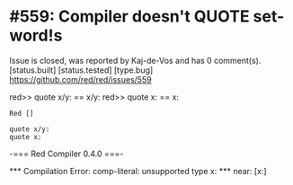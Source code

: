 
#559: Compiler doesn't QUOTE set-word!s
================================================================================
Issue is closed, was reported by Kaj-de-Vos and has 0 comment(s).
[status.built] [status.tested] [type.bug]
<https://github.com/red/red/issues/559>

red>> quote x/y:
== x/y:
red>> quote x:
== x:

```
Red []

quote x/y:
quote x:
```

-=== Red Compiler 0.4.0 ===- 

**\* Compilation Error: comp-literal: unsupported type x: 
**\* near: [x:]




